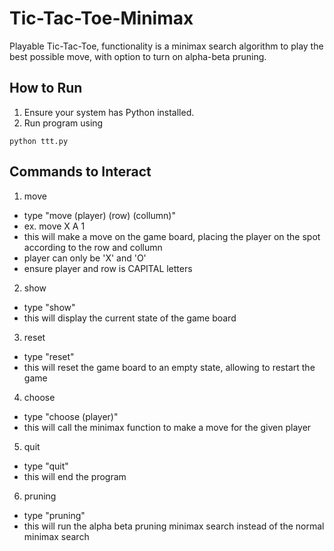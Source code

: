 # Tic-Tac-Toe-Minimax
Playable Tic-Tac-Toe, functionality is a minimax search algorithm to play the best possible move, with option to turn on alpha-beta pruning.

## How to Run
1. Ensure your system has Python installed.
2. Run program using
```
python ttt.py
```

## Commands to Interact
1. move
- type "move (player) (row) (collumn)"
- ex. move X A 1
- this will make a move on the game board, placing the player on the spot according to the row and collumn
- player can only be 'X' and 'O'
- ensure player and row is CAPITAL letters

2. show
- type "show"
- this will display the current state of the game board

3. reset
- type "reset"
- this will reset the game board to an empty state, allowing to restart the game

4. choose
- type "choose (player)"
- this will call the minimax function to make a move for the given player

5. quit
- type "quit"
- this will end the program

6. pruning
- type "pruning"
- this will run the alpha beta pruning minimax search instead of the normal minimax search
